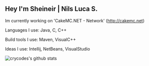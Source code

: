 ## Hey I'm Sheineir | Nils Luca S.

Im currently working on 'CakeMC.NET - Network' (http://cakemc.net)

Languages I use: Java, C, C++

Build tools I use: Maven, VisualC++ 

Ideas I use: Intellij, NetBeans, VisualStudio

![crycodes's github stats](https://github-readme-stats.vercel.app/api?username=Sheineir&count_private=true)
